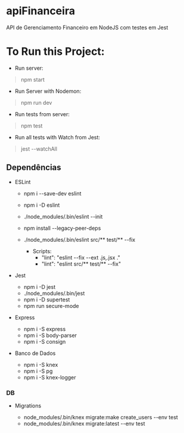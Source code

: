 # apiFinanceira

API de Gerenciamento Financeiro em NodeJS com testes em Jest

# To Run this Project:

- Run server:

> npm start

- Run Server with Nodemon:

> npm run dev

- Run tests from server:

> npm test

- Run all tests with Watch from Jest:

> jest --watchAll


## Dependências

- ESLint

  - npm i --save-dev eslint
  - npm i -D eslint

  - ./node_modules/.bin/eslint --init
  - npm install --legacy-peer-deps

  - ./node_modules/.bin/eslint src/** test/** --fix
  
    - Scripts:
      - "lint": "eslint --fix --ext .js,.jsx ."
      - "lint": "eslint src/** test/** --fix"

- Jest

  - npm i -D jest
  - ./node_modules/.bin/jest
  - npm i -D supertest
  - npm run secure-mode

- Express

  - npm i -S express 
  - npm i -S body-parser
  - npm i -S consign 

- Banco de Dados
  - npm i -S knex
  - npm i -S pg 
  - npm i -S knex-logger

### DB

- Migrations

  - node_modules/.bin/knex migrate:make create_users --env test
  - node_modules/.bin/knex migrate:latest --env test
